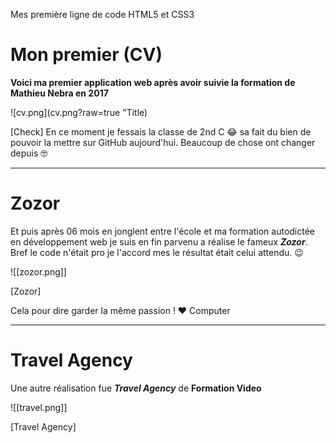 Mes première ligne de code HTML5 et CSS3

# Mon premier (CV)

**Voici ma premier application web après avoir suivie la formation de Mathieu Nebra en 2017**

![cv.png](cv.png?raw=true "Title)

[Check]
En ce moment je fessais la classe de 2nd C 😂 sa fait du bien de pouvoir la mettre sur GitHub aujourd'hui. Beaucoup de chose ont changer depuis 🤓

---
# Zozor

Et puis après 06 mois en jonglent entre l'école et ma formation autodictée en développement web je suis en fin parvenu a réalise le fameux **_Zozor_**.
Bref le code n'était pro je l'accord mes le résultat était celui attendu. 😉

![[zozor.png]]

[Zozor]

Cela pour dire garder la même passion ! ❤️ Computer

---
# Travel Agency

Une autre réalisation fue **_Travel Agency_**  de **Formation Video**

![[travel.png]]

[Travel Agency]
